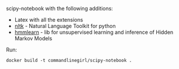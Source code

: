 scipy-notebook with the following additions:
- Latex with all the extensions
- [nltk](http://www.nltk.org/) - Natural Language Toolkit for python
- [hmmlearn](https://github.com/hmmlearn/hmmlearn) - lib for unsupervised learning and inference of Hidden Markov Models

Run:

`docker build -t commandlinegirl/scipy-notebook .`

